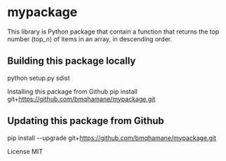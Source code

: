 # mypackage 

This library is Python package that contain a function that returns the top number (top_n) of items in an array, in descending order.

## Building this package locally
python setup.py sdist

Installing this package from Github
pip install git+https://github.com/bmqhamane/mypackage.git

## Updating this package from Github
pip install --upgrade git+https://github.com/bmqhamane/mypackage.git

License
MIT